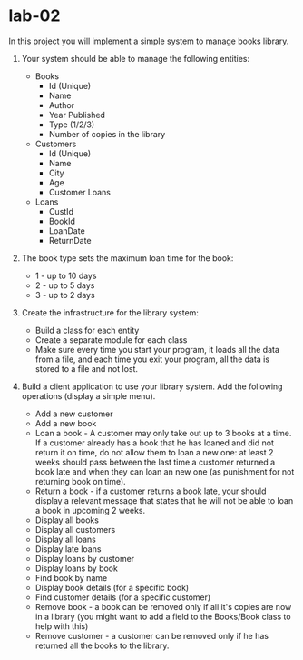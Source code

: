 # lab-02

In this project you will implement a simple system to manage books library.

1. Your system should be able to manage the following entities:
    - Books
        - Id (Unique)
        - Name
        - Author
        - Year Published
        - Type (1/2/3)
        - Number of copies in the library
    - Customers
        - Id (Unique)
        - Name
        - City
        - Age
        - Customer Loans
    - Loans
        - CustId
        - BookId
        - LoanDate
        - ReturnDate

2. The book type sets the maximum loan time for the book:
    - 1 - up to 10 days
    - 2 - up to 5 days
    - 3 - up to 2 days

3. Create the infrastructure for the library system:
    - Build a class for each entity
    - Create a separate module for each class
    - Make sure every time you start your program, it loads all the data from a file, and each time you exit your program, all the data is stored to a file and not lost.

4. Build a client application to use your library system. Add the following operations (display a simple menu).
    - Add a new customer
    - Add a new book
    - Loan a book - A customer may only take out up to 3 books at a time. If a customer already has a book that he has loaned and did not return it on time, do not allow them to loan a new one: at least 2 weeks should pass between the last time a customer returned a book late and when they can loan an new one (as punishment for not returning book on time).
    - Return a book - if a customer returns a book late, your should display a relevant message that states that he will not be able to loan a book in upcoming 2 weeks.
    - Display all books
    - Display all customers
    - Display all loans
    - Display late loans
    - Display loans by customer
    - Display loans by book
    - Find book by name
    - Display book details (for a specific book)
    - Find customer details (for a specific customer)
    - Remove book - a book can be removed only if all it's copies are now in a library (you might want to add a field to the Books/Book class to help with this)
    - Remove customer - a customer can be removed only if he has returned all the books to the library.
